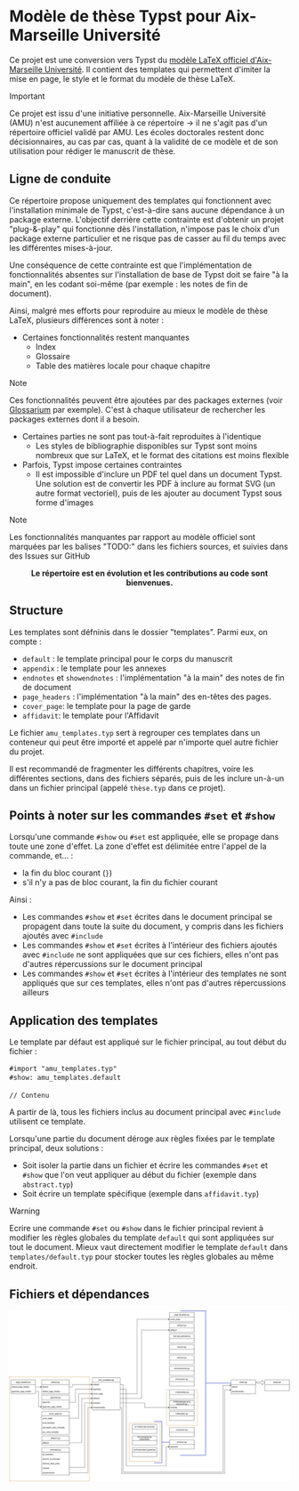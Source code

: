 
<!---
Copyright 2025 Pierre BAGNARA

Licensed under the Apache License, Version 2.0 (the "License");
you may not use this file except in compliance with the License.
You may obtain a copy of the License at

    https://www.apache.org/licenses/LICENSE-2.0

Unless required by applicable law or agreed to in writing, software
distributed under the License is distributed on an "AS IS" BASIS,
WITHOUT WARRANTIES OR CONDITIONS OF ANY KIND, either express or implied.
See the License for the specific language governing permissions and
limitations under the License.
-->


# Modèle de thèse Typst pour Aix-Marseille Université

Ce projet est une conversion vers Typst du [modèle LaTeX officiel d'Aix-Marseille Université](https://github.com/SCD-Aix-Marseille-Universite/latexamu/tree/master).
Il contient des templates qui permettent d'imiter la mise en page, le style et le format du modèle de thèse LaTeX.

> [!IMPORTANT]
> Ce projet est issu d'une initiative personnelle. Aix-Marseille Université (AMU) n'est aucunement affiliée à ce répertoire -> il ne s'agit pas d'un répertoire officiel validé par AMU. Les écoles doctorales restent donc décisionnaires, au cas par cas, quant à la validité de ce modèle et de son utilisation pour rédiger le manuscrit de thèse.


## Ligne de conduite

Ce répertoire propose uniquement des templates qui fonctionnent avec l'installation minimale de Typst, c'est-à-dire sans aucune dépendance à un package externe.
L'objectif derrière cette contrainte est d'obtenir un projet "plug-&-play" qui fonctionne dès l'installation, n'impose pas le choix d'un package externe particulier et ne risque pas de casser au fil du temps avec les différentes mises-à-jour.

Une conséquence de cette contrainte est que l'implémentation de fonctionnalités absentes sur l'installation de base de Typst doit se faire "à la main", en les codant soi-même (par exemple : les notes de fin de document). 

Ainsi, malgré mes efforts pour reproduire au mieux le modèle de thèse LaTeX, plusieurs différences sont à noter :
- Certaines fonctionnalités restent manquantes
    - Index
    - Glossaire
    - Table des matières locale pour chaque chapitre
> [!NOTE]
> Ces fonctionnalités peuvent être ajoutées par des packages externes (voir [Glossarium](https://typst.app/universe/package/glossarium/) par exemple). C'est à chaque utilisateur de rechercher les packages externes dont il a besoin.
- Certaines parties ne sont pas tout-à-fait reproduites à l'identique
    - Les styles de bibliographie disponibles sur Typst sont moins nombreux que sur LaTeX, et le format des citations est moins flexible
- Parfois, Typst impose certaines contraintes
    - Il est impossible d'inclure un PDF tel quel dans un document Typst. Une solution est de convertir les PDF à inclure au format SVG (un autre format vectoriel), puis de les ajouter au document Typst sous forme d'images

> [!NOTE]
> Les fonctionnalités manquantes par rapport au modèle officiel sont marquées par les balises "TODO:" dans les fichiers sources, et suivies dans des Issues sur GitHub

<b><p align="center"> Le répertoire est en évolution et les contributions au code sont bienvenues. </p></b>


## Structure

Les templates sont défninis dans le dossier "templates".
Parmi eux, on compte : 
- ```default``` : le template principal pour le corps du manuscrit
- ```appendix``` : le template pour les annexes
- ```endnotes``` et ```showendnotes``` : l'implémentation "à la main" des notes de fin de document
- ```page_headers``` : l'implémentation "à la main" des en-têtes des pages.
- ```cover_page```: le template pour la page de garde
- ```affidavit```: le template pour l'Affidavit

Le fichier ```amu_templates.typ``` sert à regrouper ces templates dans un conteneur qui peut être importé et appelé par n'importe quel autre fichier du projet.

Il est recommandé de fragmenter les différents chapitres, voire les différentes sections, dans des fichiers séparés, puis de les inclure un-à-un dans un fichier principal (appelé ```thèse.typ``` dans ce projet).


## Points à noter sur les commandes ```#set``` et ```#show```

Lorsqu'une commande ```#show``` ou ```#set``` est appliquée, elle se propage dans toute une zone d'effet. La zone d'effet est délimitée entre l'appel de la commande, et... : 
- la fin du bloc courant (```}```)
- s'il n'y a pas de bloc courant, la fin du fichier courant

Ainsi : 
- Les commandes ```#show``` et ```#set``` écrites dans le document principal se propagent dans toute la suite du document, y compris dans les fichiers ajoutés avec ```#include```
- Les commandes ```#show``` et ```#set``` écrites à l'intérieur des fichiers ajoutés avec ```#include``` ne sont appliquées que sur ces fichiers, elles n'ont pas d'autres répercussions sur le document principal
- Les commandes ```#show``` et ```#set``` écrites à l'intérieur des templates ne sont appliqués que sur ces templates, elles n'ont pas d'autres répercussions ailleurs


## Application des templates

Le template par défaut est appliqué sur le fichier principal, au tout début du fichier :
```typst
#import "amu_templates.typ"
#show: amu_templates.default

// Contenu
```
A partir de là, tous les fichiers inclus au document principal avec ```#include``` utilisent ce template.

Lorsqu'une partie du document déroge aux règles fixées par le template principal, deux solutions :
- Soit isoler la partie dans un fichier et écrire les commandes ```#set``` et ```#show``` que l'on veut appliquer au début du fichier (exemple dans ```abstract.typ```)
- Soit écrire un template spécifique (exemple dans ```affidavit.typ```)

>[!WARNING]
> Ecrire une commande ```#set``` ou ```#show``` dans le fichier principal revient à modifier les règles globales du template ```default``` qui sont appliquées sur tout le document. Mieux vaut directement modifier le template ```default``` dans ```templates/default.typ``` pour stocker toutes les règles globales au même endroit.


## Fichiers et dépendances

![Diagramme drawio de l'organisation des fichiers et des imports](drawio_diagrams/dependancies.drawio.svg)
